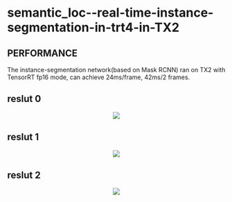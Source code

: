 # semantic_loc--real-time-instance-segmentation-in-trt4-in-TX2

## PERFORMANCE
The instance-segmentation network(based on Mask RCNN) ran on TX2 with TensorRT fp16 mode, can achieve 24ms/frame, 42ms/2 frames. 


## reslut 0
<p align="center">
<img src="https://github.com/hwh-hit/semantic_loc--real-time-instance-segmentation-in-trt4-in-TX2-/raw/main/results/r0.png">
</p>

## reslut 1
<p align="center">
<img src="https://github.com/hwh-hit/semantic_loc--real-time-instance-segmentation-in-trt4-in-TX2-/raw/main/results/r1.png">
</p>

## reslut 2
<p align="center">
<img src="https://github.com/hwh-hit/semantic_loc--real-time-instance-segmentation-in-trt4-in-TX2-/raw/main/results/r2.png">
</p>
